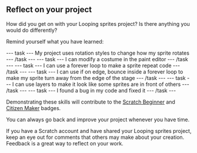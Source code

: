 ## Reflect on your project
How did you get on with your Looping sprites project? Is there anything you would do differently? 

Remind yourself what you have learned:

--- task ---
My  project uses rotation styles to change how my sprite rotates
--- /task ---
--- task ---
I can modify a costume in the paint editor
--- /task ---
--- task ---
I can use a forever loop to make a sprite repeat code 
--- /task ---
--- task ---
I can use if on edge, bounce inside a forever loop to make my sprite turn away from the edge of the stage
--- /task ---
--- task ---
I can use layers to make it look like some sprites are in front of others
--- /task ---
--- task ---
I found a bug in my code and fixed it
--- /task ---


Demonstrating these skills will contribute to the [Scratch Beginner]() and [Citizen Maker]() badges. 

You can always go back and improve your project whenever you have time. 

If you have a Scratch account and have shared your Looping sprites project, keep an eye out for comments that others may make about your creation. Feedback is a great way to reflect on your work.
